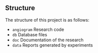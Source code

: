 Structure
---------

The structure of this project is as follows:

- `angiogram` Research code
- `db` Database files
- `doc` Documentation of the research
- `data` Reports generated by experiments
